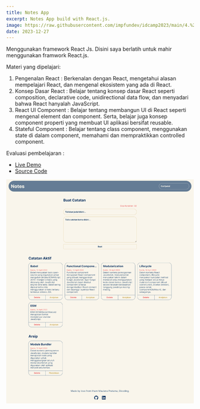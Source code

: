 ```yaml
---
title: Notes App
excerpt: Notes App build with React.js.
image: https://raw.githubusercontent.com/impfundev/idcamp2023/main/4.%20Dasar%20React/IDCamp2023-3.png
date: 2023-12-27
---
```


Menggunakan framework React Js. Disini saya berlatih untuk mahir menggunakan framwork React.js.

Materi yang dipelajari:

1. Pengenalan React : Berkenalan dengan React, mengetahui alasan mempelajari React, dan mengenal ekosistem yang ada di React.
2. Konsep Dasar React : Belajar tentang konsep dasar React seperti composition, declarative code, unidirectional data flow, dan menyadari bahwa React hanyalah JavaScript.
3. React UI Component : Belajar tentang membangun UI di React seperti mengenal element dan component. Serta, belajar juga konsep component properti yang membuat UI aplikasi bersifat reusable.
4. Stateful Component : Belajar tentang class component, menggunakan state di dalam component, memahami dan mempraktikkan controlled component.

Evaluasi pembelajaran :

- [Live Demo](https://idcamp2023-notesapp.vercel.app)
- [Source Code](https://github.com/impfundev/idcamp2023/tree/main/4.%20Dasar%20React/Notes%20App)

![React Notes App](https://raw.githubusercontent.com/impfundev/idcamp2023/main/4.%20Dasar%20React/IDCamp2023-3.png)
